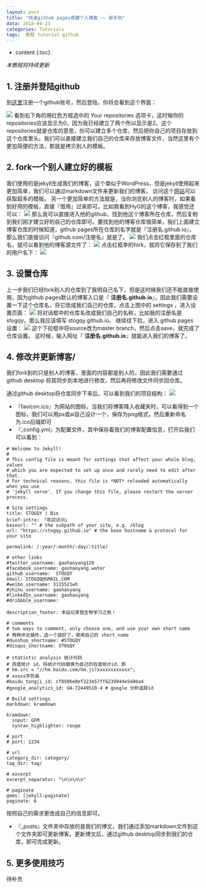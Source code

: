 ```yaml
---
layout: post
title: "快速github pages搭建个人博客 —— 新手向"
data: 2018-04-23
categories: Tutorials
tags:  教程 tutorial github
---
```

* content
{:toc}

*本教程将持续更新*
## 1. 注册并登陆github

到[这里](https://www.github.com)注册一个github账号，然后登陆，你将会看到这个界面：

  ![](https://raw.githubusercontent.com/stogqy/stogqy.github.io/master/_posts/Pics/20180423/20180423-1.png)
  看到右下角的用红色方框选中的 Your repositories 选项卡，这时候你的repositories应该显示为0，因为我已经建立了两个所以显示是2。这个repositories就是仓库的意思，你可以建立多个仓库，然后把你自己的项目存放到这个仓库里头。我们可以直接建立我们自己的仓库来存放博客文件，当然这里有个更加简便的方法，那就是拷贝别人的模板。
## 2. fork一个别人建立好的模板
  我们使用的是jekyll生成我们的博客，这个类似于WordPress，但是jekyll使用起来更加简单，我们可以通过markdown文件来更新我们的博客。
  访问这个[网站](http://jekyllthemes.org)可以获取超多的模板。
  另一个更加简单的方法就是，当你浏览别人的博客时，如果看到好用的模板，直接『借用』过来即可。比如我看到HyG的这个博客，我感觉还可以：
  ![](https://raw.githubusercontent.com/stogqy/stogqy.github.io/master/_posts/Pics/20180423/20180423-2.png)
  那么我可以直接进入他的github，找到他这个博客所在仓库，然后复制到我们刚才建立好的自己的仓库即可。要找到他的博客仓库很简单，我们上面建立博客仓库的时候知道，github pages所在仓库的名字就是『注册名.github.io』，那么我们直接访问『github.com/注册名』就是了。
  ![](https://raw.githubusercontent.com/stogqy/stogqy.github.io/master/_posts/Pics/20180423/20180423-3.png)
  我们点击红框里面的仓库名，就可以看到他的博客源文件了：
  ![](https://raw.githubusercontent.com/stogqy/stogqy.github.io/master/_posts/Pics/20180423/20180423-4.png)
  点击红框李的fork，就将它保存到了我们的用户名下：
  ![](https://raw.githubusercontent.com/stogqy/stogqy.github.io/master/_posts/Pics/20180423/20180423-5.png)
## 3. 设置仓库
  上一步我们已经fork别人的仓库到了我明自己名下，但是这时候我们还不能直接使用，因为github pages默认的博客入口是『  **注册名.github.io**』，因此我们需要设置一下这个仓库名，将它改成我们自己的仓库，点击上图中的 settings ，进入设置页面：
  ![](https://raw.githubusercontent.com/stogqy/stogqy.github.io/master/_posts/Pics/20180423/20180423-6.png)
  将对话框中的仓库名改成我们自己的名称，比如我的注册名是stogqy，那么我应该填写 stogqy.github.io。
  继续往下拉，进入 github pages 设置：
  ![](https://raw.githubusercontent.com/stogqy/stogqy.github.io/master/_posts/Pics/20180423/20180423-7.png)
  这个下拉框中将source改为master branch，然后点击save，就完成了仓库设置。
  这时候，输入网址『  **注册名.github.io**』就能进入我们的博客了。
## 4. 修改并更新博客/
  我们fork到的只是别人的博客，里面的内容都是别人的，因此我们需要通过 github desktop 将其同步到本地进行修改，然后再将修改文件同步回仓库。

通过github desktop将仓库同步下来后，可以看到我们的项目结构：
  ![](https://raw.githubusercontent.com/stogqy/stogqy.github.io/master/_posts/Pics/20180423/20180423-8.png)
- 『favicon.ico』为网站的图标，当我们将博客降入收藏夹时，可以看得到一个图标，我们可以用ps或ai自己设计一个，保存为png格式，然后重新命名为.ico后缀即可
- 『\_config.yml』为配置文件，其中保存着我们的博客配置信息，打开后我们可以看到：

``` hxml
# Welcome to Jekyll!
#
# This config file is meant for settings that affect your whole blog, values
# which you are expected to set up once and rarely need to edit after that.
# For technical reasons, this file is *NOT* reloaded automatically when you use
# 'jekyll serve'. If you change this file, please restart the server process.

# Site settings
title: STOGQY | Bio
brief-intro: 「欢迎访问」
baseurl: "" # the subpath of your site, e.g. /blog
url: "https://stogqy.github.io" # the base hostname & protocol for your site

permalink: /:year/:month/:day/:title/

# other links
#twitter_username: gaohaoyang126
#facebook_username: gaohaoyang.water
github_username:  STOGQY
email: STOGQQ@GMAIL.COM
#weibo_username: 3115521wh
#zhihu_username: gaohaoyang
#linkedIn_username: gaohaoyang
#dribbble_username:

description_footer: 本站记录我生物学习之旅！

# comments
# two ways to comment, only choose one, and use your own short name
# 两种评论插件，选一个就好了，使用自己的 short_name
#duoshuo_shortname: #STOGQY
#disqus_shortname: STOGQY

# statistic analysis 统计代码
# 百度统计 id，将统计代码替换为自己的百度统计id，即
# hm.src = "//hm.baidu.com/hm.js?xxxxxxxxxxxx";
# xxxxx字符串
#baidu_tongji_id: cf8506e0ef223e57ff6239944e5d46a4
#google_analytics_id: UA-72449510-4 # google 分析追踪id

# Build settings
markdown: kramdown

kramdown:
  input: GFM
  syntax_highlighter: rouge

# port
# port: 1234

# url
category_dir: category/
tag_dir: tag/

# excerpt
excerpt_separator: "\n\n\n\n"

# paginate
gems: [jekyll-paginate]
paginate: 6
```

按照自己的需求更改成自己的信息即可。

- 『\_posts』文件夹中存放的是我们的博文，我们通过添加markdown文件到这个文件夹即可更新博客。更新博文后，通过github desktop同步到我们的仓库，即可完成更新。

## 5. 更多使用技巧
  待补充










